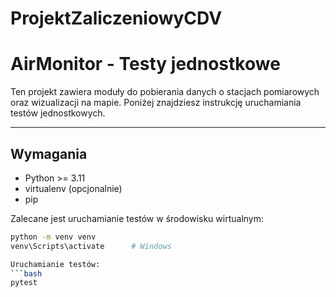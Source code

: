 # ProjektZaliczeniowyCDV

# AirMonitor - Testy jednostkowe

Ten projekt zawiera moduły do pobierania danych o stacjach pomiarowych oraz wizualizacji na mapie.
Poniżej znajdziesz instrukcję uruchamiania testów jednostkowych.

---

## Wymagania

- Python >= 3.11
- virtualenv (opcjonalnie)
- pip

Zalecane jest uruchamianie testów w środowisku wirtualnym:

```bash
python -m venv venv
venv\Scripts\activate      # Windows

Uruchamianie testów:
```bash
pytest

